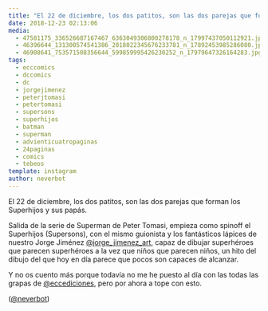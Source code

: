 ```yaml
---
title: "El 22 de diciembre, los dos patitos, son las dos parejas que forman los Superhijos y sus papás"
date: 2018-12-23 02:13:06
media: 
  - 47581175_336526687167467_6363049306800278178_n_17997437050112921.jpg
  - 46396644_131300574541386_2018022345676233781_n_17892453985286080.jpg
  - 46908641_753571508356644_599859995426230252_n_17979647326164283.jpg
tags: 
  - ecccomics
  - dccomics
  - dc
  - jorgejimenez
  - peterjtomasi
  - petertomasi
  - supersons
  - superhijos
  - batman
  - superman
  - advienticuatropaginas
  - 24paginas
  - comics
  - tebeos
template: instagram
author: neverbot
---
```


El 22 de diciembre, los dos patitos, son las dos parejas que forman los Superhijos y sus papás.

Salida de la serie de Superman de Peter Tomasi, empieza como spinoff el Superhijos (Supersons), con el mismo guionista y los fantásticos lápices de nuestro Jorge Jiménez [@jorge_jimenez_art](https://instagram.com/jorge_jimenez_art), capaz de dibujar superhéroes que parecen superhéroes a la vez que niños que parecen niños, un hito del dibujo del que hoy en día parece que pocos son capaces de alcanzar.

Y no os cuento más porque todavía no me he puesto al día con las todas las grapas de [@eccediciones](https://instagram.com/eccediciones), pero por ahora a tope con esto.

([@neverbot](https://instagram.com/neverbot))
